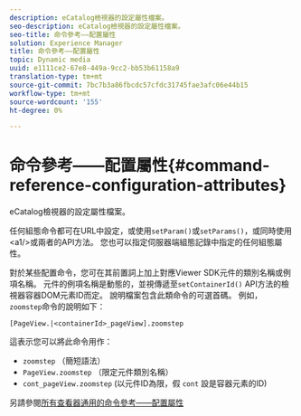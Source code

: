 ```yaml
---
description: eCatalog檢視器的設定屬性檔案。
seo-description: eCatalog檢視器的設定屬性檔案。
seo-title: 命令參考——配置屬性
solution: Experience Manager
title: 命令參考——配置屬性
topic: Dynamic media
uuid: e1111ce2-67e8-449a-9cc2-bb53b61158a9
translation-type: tm+mt
source-git-commit: 7bc7b3a86fbcdc57cfdc31745fae3afc06e44b15
workflow-type: tm+mt
source-wordcount: '155'
ht-degree: 0%

---
```



# 命令參考——配置屬性{#command-reference-configuration-attributes}

eCatalog檢視器的設定屬性檔案。

任何組態命令都可在URL中設定，或使用`setParam()`或`setParams()`，或同時使用&lt;a1/>或兩者的API方法。 您也可以指定伺服器端組態記錄中指定的任何組態屬性。

對於某些配置命令，您可在其前置詞上加上對應Viewer SDK元件的類別名稱或例項名稱。 元件的例項名稱是動態的，並視傳遞至`setContainerId()` API方法的檢視器容器DOM元素ID而定。 說明檔案包含此類命令的可選首碼。 例如，`zoomstep`命令的說明如下：

`[PageView.|<containerId>_pageView].zoomstep`

這表示您可以將此命令用作：

* `zoomstep` （簡短語法）
* `PageView.zoomstep` （限定元件類別名稱）
* `cont_pageView.zoomstep` (以元件ID為限，假 `cont` 設是容器元素的ID)

另請參閱[所有查看器通用的命令參考——配置屬性](../../../r-html5-viewer-20-cmdref-configattrib/r-html5-viewer-20-cmdref-configattrib.md#concept-850e0f2c49b949deb7cfbfd330d329bd)

